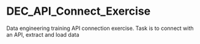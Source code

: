 # DEC_API_Connect_Exercise
Data engineering training API connection exercise. Task is to connect with an API, extract and load data 
